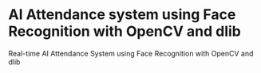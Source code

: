 # AI Attendance system using Face Recognition with OpenCV and dlib
Real-time AI Attendance System using Face Recognition with OpenCV and dlib
